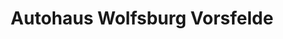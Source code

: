 ---
title: "Autohaus Wolfsburg Vorsfelde"
url: /wolfsburg/autohaus-wolfsburg-vorsfelde/
shop: Autowerkstatt
---